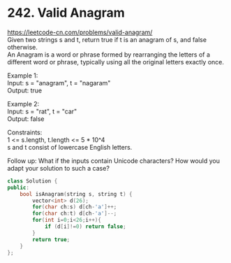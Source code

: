 # 242. Valid Anagram
https://leetcode-cn.com/problems/valid-anagram/  
Given two strings s and t, return true if t is an anagram of s, and false otherwise.  
An Anagram is a word or phrase formed by rearranging the letters of a different word or phrase, typically using all the original letters exactly once.  

Example 1:    
Input: s = "anagram", t = "nagaram"   
Output: true  

Example 2:  
Input: s = "rat", t = "car"  
Output: false  

Constraints:  
1 <= s.length, t.length <= 5 * 10^4  
s and t consist of lowercase English letters.  

Follow up: What if the inputs contain Unicode characters? How would you adapt your solution to such a case?  

``` cpp
class Solution {
public:
    bool isAnagram(string s, string t) {
        vector<int> d(26);
        for(char ch:s) d[ch-'a']++;
        for(char ch:t) d[ch-'a']--;
        for(int i=0;i<26;i++){
            if (d[i]!=0) return false;
        }
        return true;
    }
};
```
